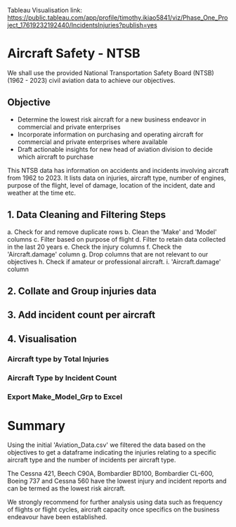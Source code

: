 Tableau Visualisation link:
https://public.tableau.com/app/profile/timothy.ikiao5841/viz/Phase_One_Project_17619232192440/IncidentsInjuries?publish=yes


# Aircraft Safety - NTSB
We shall use the provided National Transportation Safety Board (NTSB) (1962 - 2023) civil aviation data to achieve our objectives.

## Objective
- Determine the lowest risk aircraft for a new business endeavor in commercial and private enterprises
- Incorporate information on purchasing and operating aircraft for commercial and private enterprises where available
- Draft actionable insights for new head of aviation division to decide which aircraft to purchase

This NTSB data has information on accidents and incidents involving aircraft from 1962 to 2023. It lists data on injuries, aircraft type, number of engines, purpose of the flight, level of damage, location of the incident, date and weather at the time etc.

## 1. Data Cleaning and Filtering Steps
a. Check for and remove duplicate rows
b. Clean the 'Make' and 'Model' columns
c. Filter based on purpose of flight
d. Filter to retain data collected in the last 20 years
e. Check the injury columns
f. Check the 'Aircraft.damage' column
g. Drop columns that are not relevant to our objectives
h. Check if amateur or professional aircraft.
i. 'Aircraft.damage' column
## 2. Collate and Group injuries data
## 3. Add incident count per aircraft
## 4. Visualisation
### Aircraft type by Total Injuries
### Aircraft Type by Incident Count
### Export Make_Model_Grp to Excel

# Summary
Using the initial 'Aviation_Data.csv' we filtered the data based on the objectives to get a dataframe indicating the injuries relating to a specific aircraft type and the number of incidents per aircraft type.

The Cessna 421, Beech C90A, Bombardier BD100, Bombardier CL-600, Boeing 737 and Cessna 560 have the lowest injury and incident reports and can be termed as the lowest risk aircraft.

We strongly recommend for further analysis using data such as frequency of flights or flight cycles, aircraft capacity once specifics on the business endeavour have been established.
